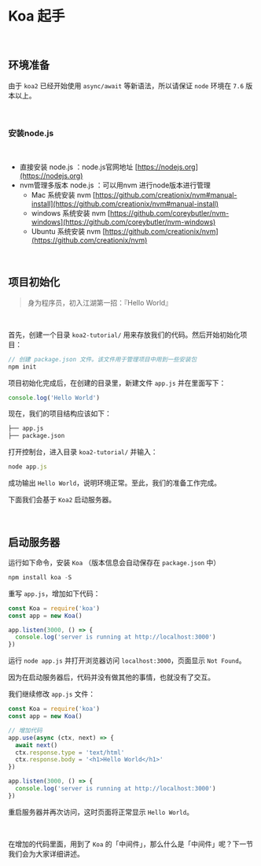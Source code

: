 # Koa 起手 

<br>

## 环境准备
由于 `koa2` 已经开始使用 `async/await` 等新语法，所以请保证 `node` 环境在 `7.6` 版本以上。

<br>

### 安装node.js

<br>

  - 直接安装 node.js ：node.js官网地址 [https://nodejs.org](https://nodejs.org)
  - nvm管理多版本 node.js ：可以用nvm 进行node版本进行管理
      - Mac 系统安装 nvm [https://github.com/creationix/nvm#manual-install](https://github.com/creationix/nvm#manual-install)
      - windows 系统安装 nvm [https://github.com/coreybutler/nvm-windows](https://github.com/coreybutler/nvm-windows)
      - Ubuntu 系统安装 nvm [https://github.com/creationix/nvm](https://github.com/creationix/nvm)

<br>

## 项目初始化 
> 身为程序员，初入江湖第一招：『Hello World』

<br>

首先，创建一个目录 `koa2-tutorial/` 用来存放我们的代码。然后开始初始化项目：

```js
// 创建 package.json 文件。该文件用于管理项目中用到一些安装包
npm init
```

项目初始化完成后，在创建的目录里，新建文件 `app.js` 并在里面写下：

```js
console.log('Hello World')
```

现在，我们的项目结构应该如下：

```txt
├── app.js
├── package.json
```

打开控制台，进入目录 `koa2-tutorial/` 并输入：

```js
node app.js
```

成功输出 `Hello World`，说明环境正常。至此，我们的准备工作完成。

下面我们会基于 `Koa2` 启动服务器。

<br>

## 启动服务器 

运行如下命令，安装 `Koa` （版本信息会自动保存在 `package.json` 中）

```js
npm install koa -S
```

重写 `app.js`，增加如下代码： 

```js
const Koa = require('koa')
const app = new Koa()

app.listen(3000, () => {
  console.log('server is running at http://localhost:3000')
})
``` 

运行 `node app.js` 并打开浏览器访问 `localhost:3000`，页面显示 `Not Found`。 

因为在启动服务器后，代码并没有做其他的事情，也就没有了交互。

我们继续修改 `app.js` 文件： 

```js
const Koa = require('koa')
const app = new Koa()

// 增加代码
app.use(async (ctx, next) => {
  await next()
  ctx.response.type = 'text/html'
  ctx.response.body = '<h1>Hello World</h1>'
})

app.listen(3000, () => {
  console.log('server is running at http://localhost:3000')
})
``` 

重启服务器并再次访问，这时页面将正常显示 `Hello World`。

<br>  

在增加的代码里面，用到了 `Koa` 的「中间件」，那么什么是「中间件」呢？下一节我们会为大家详细讲述。

<br>

